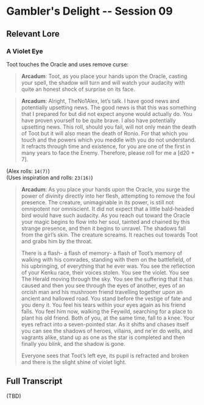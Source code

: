 # Gambler's Delight -- Session 09

## Relevant Lore

### A Violet Eye

Toot touches the Oracle and uses remove curse:

> **Arcadum**: Toot, as you place your hands upon the Oracle, casting your spell, the shadow will turn and will watch your audacity with quite an honest shock of surprise on its face.

> **Arcadum**: Alright, TheNo1Alex, let’s talk. I have good news and potentially upsetting news. The good news is that this was something that I prepared for but did not expect anyone would actually do. You have proven yourself to be quite brave. I also have potentially upsetting news. This roll, should you fail, will not only mean the death of Toot but it will also mean the death of Ronio. For that which you touch and the powers which you meddle with you do not understand. It refracts through time and existence, for you are one of the first in many years to face the Enemy. Therefore, please roll for me a [d20 + 7].

(Alex rolls: `14(7)`)<br>
(Uses inspiration and rolls: `23(16)`)

> **Arcadum**: As you place your hands upon the Oracle, you surge the power of divinity directly into her flesh, attempting to remove the foul presence. The creature, unimaginable in its power, is still not omnipotent nor omniscient. It did not expect that a little bald-headed bird would have such audacity. As you reach out toward the Oracle your magic begins to flow into her soul, tainted and chained by this strange presence, and then it begins to unravel. The shadows fall from the girl’s skin. The creature screams. It reaches out towards Toot and grabs him by the throat.
>
> There is a flash- a flash of memory- a flash of Toot’s memory of walking with his comrades, standing with them on the battlefield, of his upbringing, of everything that he ever was. You see the reflection of your Kenku race, their voices stolen. You see the violet. You see The Herald moving through the sky. You see the suffering that it has caused and then you see through the eyes of another, eyes of an orcish man and his mushroom friend travelling together upon an ancient and hallowed road. You stand before the vestige of fate and you deny it. You feel his tears within your eyes again as his friend falls. You feel him now, walking the Feywild, searching for a place to plant his old friend. Both of you, at the same time, fall to a knee. Your eyes refract into a seven-pointed star. As it shifts and chases itself you can see the shadows of heroes, villains, and ne'er do wells, and vagrants alike, stand up as one as the star is completed and then finally you blink, and the shadow is gone.
>
> Everyone sees that Toot’s left eye, its pupil is refracted and broken and there is the slight shine of violet light.

## Full Transcript

(TBD)
